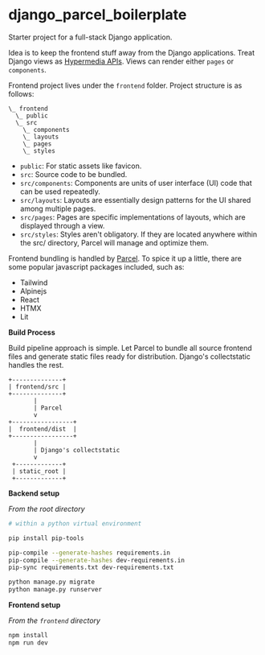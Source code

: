# django_parcel_boilerplate

Starter project for a full-stack Django application.

Idea is to keep the frontend stuff away from the Django applications. Treat Django views as
[Hypermedia APIs](https://htmx.org/essays/hypermedia-apis-vs-data-apis). Views can render either
`pages` or `components`.

Frontend project lives under the `frontend` folder. Project structure is as follows:

```
\_ frontend
  \_ public
  \_ src
    \_ components
    \_ layouts
    \_ pages
    \_ styles
```

- ``public``: For static assets like favicon.
- ``src``: Source code to be bundled.
- ``src/components``: Components are units of user interface (UI) code that can be used repeatedly.
- ``src/layouts``: Layouts are essentially design patterns for the UI shared among multiple pages.
- ``src/pages``: Pages are specific implementations of layouts, which are displayed through a view.
- ``src/styles``: Styles aren't obligatory. If they are located anywhere within the src/ directory, Parcel will manage and optimize them.

Frontend bundling is handled by [Parcel](https://parceljs.org/). To spice it up a little, there
are some popular javascript packages included, such as:

- Tailwind
- Alpinejs
- React
- HTMX
- Lit

**Build Process**

Build pipeline approach is simple. Let Parcel to bundle all source frontend files and generate
static files ready for distribution. Django's collectstatic handles the rest.

```
+--------------+
| frontend/src |
+--------------+
       |
       | Parcel
       v
+-----------------+
|  frontend/dist  |
+-----------------+
       |
       | Django's collectstatic
       v
 +-------------+
 | static_root |
 +-------------+
```

**Backend setup**

*From the root directory*

```bash
# within a python virtual environment

pip install pip-tools

pip-compile --generate-hashes requirements.in
pip-compile --generate-hashes dev-requirements.in
pip-sync requirements.txt dev-requirements.txt

python manage.py migrate
python manage.py runserver
```

**Frontend setup**

*From the `frontend` directory*

```bash
npm install
npm run dev
```
